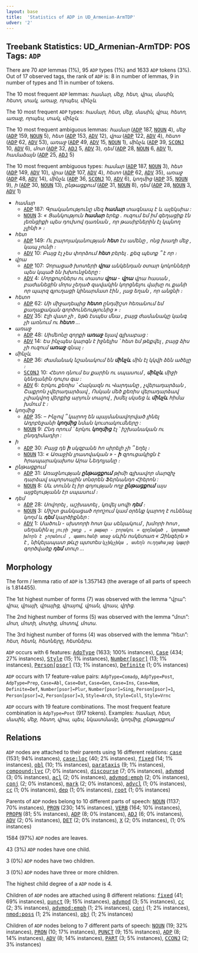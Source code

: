 ```yaml
---
layout: base
title:  'Statistics of ADP in UD_Armenian-ArmTDP'
udver: '2'
---
```


## Treebank Statistics: UD_Armenian-ArmTDP: POS Tags: `ADP`

There are 70 `ADP` lemmas (1%), 95 `ADP` types (1%) and 1633 `ADP` tokens (3%).
Out of 17 observed tags, the rank of `ADP` is: 8 in number of lemmas, 9 in number of types and 11 in number of tokens.

The 10 most frequent `ADP` lemmas: <em>համար, մեջ, հետ, վրա, մասին, հետո, տակ, առաջ, որպես, մինչև</em>

The 10 most frequent `ADP` types:  <em>համար, հետ, մեջ, մասին, վրա, հետո, առաջ, որպես, տակ, մինչև</em>

The 10 most frequent ambiguous lemmas: <em>համար</em> (<tt><a href="hy_armtdp-pos-ADP.html">ADP</a></tt> 187, <tt><a href="hy_armtdp-pos-NOUN.html">NOUN</a></tt> 4), <em>մեջ</em> (<tt><a href="hy_armtdp-pos-ADP.html">ADP</a></tt> 159, <tt><a href="hy_armtdp-pos-NOUN.html">NOUN</a></tt> 5), <em>հետ</em> (<tt><a href="hy_armtdp-pos-ADP.html">ADP</a></tt> 153, <tt><a href="hy_armtdp-pos-ADV.html">ADV</a></tt> 12), <em>վրա</em> (<tt><a href="hy_armtdp-pos-ADP.html">ADP</a></tt> 122, <tt><a href="hy_armtdp-pos-ADV.html">ADV</a></tt> 4), <em>հետո</em> (<tt><a href="hy_armtdp-pos-ADP.html">ADP</a></tt> 62, <tt><a href="hy_armtdp-pos-ADV.html">ADV</a></tt> 53), <em>առաջ</em> (<tt><a href="hy_armtdp-pos-ADP.html">ADP</a></tt> 49, <tt><a href="hy_armtdp-pos-ADV.html">ADV</a></tt> 15, <tt><a href="hy_armtdp-pos-NOUN.html">NOUN</a></tt> 1), <em>մինչև</em> (<tt><a href="hy_armtdp-pos-ADP.html">ADP</a></tt> 39, <tt><a href="hy_armtdp-pos-SCONJ.html">SCONJ</a></tt> 10, <tt><a href="hy_armtdp-pos-ADV.html">ADV</a></tt> 6), <em>մոտ</em> (<tt><a href="hy_armtdp-pos-ADP.html">ADP</a></tt> 32, <tt><a href="hy_armtdp-pos-ADJ.html">ADJ</a></tt> 5, <tt><a href="hy_armtdp-pos-ADV.html">ADV</a></tt> 3), <em>դեմ</em> (<tt><a href="hy_armtdp-pos-ADP.html">ADP</a></tt> 28, <tt><a href="hy_armtdp-pos-NOUN.html">NOUN</a></tt> 6, <tt><a href="hy_armtdp-pos-ADV.html">ADV</a></tt> 1), <em>համաձայն</em> (<tt><a href="hy_armtdp-pos-ADP.html">ADP</a></tt> 25, <tt><a href="hy_armtdp-pos-ADJ.html">ADJ</a></tt> 5)

The 10 most frequent ambiguous types:  <em>համար</em> (<tt><a href="hy_armtdp-pos-ADP.html">ADP</a></tt> 187, <tt><a href="hy_armtdp-pos-NOUN.html">NOUN</a></tt> 3), <em>հետ</em> (<tt><a href="hy_armtdp-pos-ADP.html">ADP</a></tt> 149, <tt><a href="hy_armtdp-pos-ADV.html">ADV</a></tt> 10), <em>վրա</em> (<tt><a href="hy_armtdp-pos-ADP.html">ADP</a></tt> 107, <tt><a href="hy_armtdp-pos-ADV.html">ADV</a></tt> 4), <em>հետո</em> (<tt><a href="hy_armtdp-pos-ADP.html">ADP</a></tt> 62, <tt><a href="hy_armtdp-pos-ADV.html">ADV</a></tt> 35), <em>առաջ</em> (<tt><a href="hy_armtdp-pos-ADP.html">ADP</a></tt> 48, <tt><a href="hy_armtdp-pos-ADV.html">ADV</a></tt> 14), <em>մինչև</em> (<tt><a href="hy_armtdp-pos-ADP.html">ADP</a></tt> 36, <tt><a href="hy_armtdp-pos-SCONJ.html">SCONJ</a></tt> 10, <tt><a href="hy_armtdp-pos-ADV.html">ADV</a></tt> 6), <em>կողմից</em> (<tt><a href="hy_armtdp-pos-ADP.html">ADP</a></tt> 35, <tt><a href="hy_armtdp-pos-NOUN.html">NOUN</a></tt> 9), <em>ի</em> (<tt><a href="hy_armtdp-pos-ADP.html">ADP</a></tt> 30, <tt><a href="hy_armtdp-pos-NOUN.html">NOUN</a></tt> 13), <em>ընթացքում</em> (<tt><a href="hy_armtdp-pos-ADP.html">ADP</a></tt> 31, <tt><a href="hy_armtdp-pos-NOUN.html">NOUN</a></tt> 8), <em>դեմ</em> (<tt><a href="hy_armtdp-pos-ADP.html">ADP</a></tt> 28, <tt><a href="hy_armtdp-pos-NOUN.html">NOUN</a></tt> 3, <tt><a href="hy_armtdp-pos-ADV.html">ADV</a></tt> 1)


* <em>համար</em>
  * <tt><a href="hy_armtdp-pos-ADP.html">ADP</a></tt> 187: <em>Գրականությունը մեզ <b>համար</b> տագնապ է և ալեկսիա :</em>
  * <tt><a href="hy_armtdp-pos-NOUN.html">NOUN</a></tt> 3: <em>« Ցանկություն <b>համար</b> երեք . ուզում եմ իմ գեղացիք էն լեռնցիքի պես դուխով դառնան , որ թասիբներին էլ կպնող չլինի » ։</em>
* <em>հետ</em>
  * <tt><a href="hy_armtdp-pos-ADP.html">ADP</a></tt> 149: <em>Ու բարոյականության <b>հետ</b> էս ամենը , ոնց խաղի մեջ , կապ չունի ։</em>
  * <tt><a href="hy_armtdp-pos-ADV.html">ADV</a></tt> 10: <em>Բայց էլ չես փորձում <b>հետ</b> բերել . քեզ պետք ՞ է որ ։</em>
* <em>վրա</em>
  * <tt><a href="hy_armtdp-pos-ADP.html">ADP</a></tt> 107: <em>Չորացած խոտերի <b>վրա</b> անկենդան օտար կոկոնների պես կպած են խխունջները :</em>
  * <tt><a href="hy_armtdp-pos-ADV.html">ADV</a></tt> 4: <em>Մորքուրներս ու տատս <b>վրա</b> - <b>վրա</b> վրա հասան , բաժանեցին մորս չեղած զավակին կորցնելու վախը ու քանի որ պարզ գյուղացի կինարմատ էին , լաց եղան , որ անցնի ։</em>
* <em>հետո</em>
  * <tt><a href="hy_armtdp-pos-ADP.html">ADP</a></tt> 62: <em>Մի միջադեպից <b>հետո</b> ընդմիշտ հեռանում եմ քաղաքական գործունեությունից » ։</em>
  * <tt><a href="hy_armtdp-pos-ADV.html">ADV</a></tt> 35: <em>Էլի վատ չի , եթե էսպես մնա , բայց ժամանակը կանգ չի առնում ու <b>հետո</b> ...</em>
* <em>առաջ</em>
  * <tt><a href="hy_armtdp-pos-ADP.html">ADP</a></tt> 48: <em>Սիմեոնը զորքի <b>առաջ</b> ելավ գլխաբաց :</em>
  * <tt><a href="hy_armtdp-pos-ADV.html">ADV</a></tt> 14: <em>Ես ինչպես կարգն է իջնելիս ՝ հետ եմ թեքվել , բայց ձիս չի ուզում <b>առաջ</b> գնալ ։</em>
* <em>մինչև</em>
  * <tt><a href="hy_armtdp-pos-ADP.html">ADP</a></tt> 36: <em>Ժամանակ նշանակում են <b>մինչև</b> մին էլ կկվի ձեն ածելը ։</em>
  * <tt><a href="hy_armtdp-pos-SCONJ.html">SCONJ</a></tt> 10: <em>Հետո դնում ես քարին ու սպասում , <b>մինչև</b> միջի կենդանին դուրս գա :</em>
  * <tt><a href="hy_armtdp-pos-ADV.html">ADV</a></tt> 6: <em>Երկու քեռիս ՝ Հայկազն ու Վարդանը , չվերադարձան , Շաքրոն չվերադարձավ , Ոսկան մեծ քեռիս վերադարձավ չփակվող վերքից արյուն տալով , խմել սկսեց և <b>մինչև</b> հիմա խմում է ։</em>
* <em>կողմից</em>
  * <tt><a href="hy_armtdp-pos-ADP.html">ADP</a></tt> 35: <em>– Ինչով ՞ կարող են պայմանավորված լինել Ադրբեջանի <b>կողմից</b> նման կուտակումները :</em>
  * <tt><a href="hy_armtdp-pos-NOUN.html">NOUN</a></tt> 9: <em>Ընդ որում ՝ երկու <b>կողմից</b> էլ ՝ իշխանական ու ընդդիմադիր :</em>
* <em>ի</em>
  * <tt><a href="hy_armtdp-pos-ADP.html">ADP</a></tt> 30: <em>Բայց դե <b>ի</b> սկզբանե հո սիրելի չի ՞ եղել ։</em>
  * <tt><a href="hy_armtdp-pos-NOUN.html">NOUN</a></tt> 13: <em>« Առաջին լրատվական » - <b>ի</b> զրուցակիցն է հրապարակախոս Արա Նեդոլյանը ։</em>
* <em>ընթացքում</em>
  * <tt><a href="hy_armtdp-pos-ADP.html">ADP</a></tt> 31: <em>Առաջնության <b>ընթացքում</b> թիմի գլխավոր մարզիչ դարձավ սպորտային տնօրեն Ֆերնանդո Հիերոն :</em>
  * <tt><a href="hy_armtdp-pos-NOUN.html">NOUN</a></tt> 8: <em>Սև տունն էլ իր գոյության ողջ <b>ընթացքում</b> այս այցելությանն էր սպասում ։</em>
* <em>դեմ</em>
  * <tt><a href="hy_armtdp-pos-ADP.html">ADP</a></tt> 28: <em>Սովորել , աշխատել , կռվել սովի <b>դեմ</b> ։</em>
  * <tt><a href="hy_armtdp-pos-NOUN.html">NOUN</a></tt> 3: <em>Միշտ ցանկացած որոշում կամ օրենք կարող է ունենալ կողմ և <b>դեմ</b> կարծիքներ :</em>
  * <tt><a href="hy_armtdp-pos-ADV.html">ADV</a></tt> 1: <em>Մածուն - սխտորի հոտ կա սենյակում , խմորի հոտ , սեղանին ` ալյուրի շաղք , « թաթար - բորակու » գրդնակած , կտրատած խմորն է չորանում , պատուհանի առաջ ` սևին ոսկետառ « Զինգերն » է , նիկելապատ թևը պտտես ` կչխկչխկա , ասեղն ուղղահայաց կպարի ` գործվածք <b>դեմ</b> տուր ...</em>

## Morphology

The form / lemma ratio of `ADP` is 1.357143 (the average of all parts of speech is 1.814455).

The 1st highest number of forms (7) was observed with the lemma “վրա”: <em>վրա, վրայի, վրայից, վրայով, վրան, վրաս, վրից</em>.

The 2nd highest number of forms (5) was observed with the lemma “մոտ”: <em>մոտ, մոտի, մոտից, մոտով, մոտս</em>.

The 3rd highest number of forms (4) was observed with the lemma “հետ”: <em>հետ, հետն, հետները, հետներս</em>.

`ADP` occurs with 6 features: <tt><a href="hy_armtdp-feat-AdpType.html">AdpType</a></tt> (1633; 100% instances), <tt><a href="hy_armtdp-feat-Case.html">Case</a></tt> (434; 27% instances), <tt><a href="hy_armtdp-feat-Style.html">Style</a></tt> (15; 1% instances), <tt><a href="hy_armtdp-feat-Number-psor.html">Number[psor]</a></tt> (13; 1% instances), <tt><a href="hy_armtdp-feat-Person-psor.html">Person[psor]</a></tt> (13; 1% instances), <tt><a href="hy_armtdp-feat-Definite.html">Definite</a></tt> (1; 0% instances)

`ADP` occurs with 17 feature-value pairs: `AdpType=Comadp`, `AdpType=Post`, `AdpType=Prep`, `Case=Abl`, `Case=Dat`, `Case=Gen`, `Case=Ins`, `Case=Nom`, `Definite=Def`, `Number[psor]=Plur`, `Number[psor]=Sing`, `Person[psor]=1`, `Person[psor]=2`, `Person[psor]=3`, `Style=Arch`, `Style=Coll`, `Style=Vrnc`

`ADP` occurs with 19 feature combinations.
The most frequent feature combination is `AdpType=Post` (917 tokens).
Examples: <em>համար, հետ, մասին, մեջ, հետո, վրա, պես, նկատմամբ, կողմից, ընթացքում</em>


## Relations

`ADP` nodes are attached to their parents using 16 different relations: <tt><a href="hy_armtdp-dep-case.html">case</a></tt> (1531; 94% instances), <tt><a href="hy_armtdp-dep-case-loc.html">case:loc</a></tt> (40; 2% instances), <tt><a href="hy_armtdp-dep-fixed.html">fixed</a></tt> (14; 1% instances), <tt><a href="hy_armtdp-dep-obl.html">obl</a></tt> (10; 1% instances), <tt><a href="hy_armtdp-dep-parataxis.html">parataxis</a></tt> (9; 1% instances), <tt><a href="hy_armtdp-dep-compound-lvc.html">compound:lvc</a></tt> (7; 0% instances), <tt><a href="hy_armtdp-dep-discourse.html">discourse</a></tt> (7; 0% instances), <tt><a href="hy_armtdp-dep-advmod.html">advmod</a></tt> (3; 0% instances), <tt><a href="hy_armtdp-dep-acl.html">acl</a></tt> (2; 0% instances), <tt><a href="hy_armtdp-dep-advmod-emph.html">advmod:emph</a></tt> (2; 0% instances), <tt><a href="hy_armtdp-dep-conj.html">conj</a></tt> (2; 0% instances), <tt><a href="hy_armtdp-dep-mark.html">mark</a></tt> (2; 0% instances), <tt><a href="hy_armtdp-dep-advcl.html">advcl</a></tt> (1; 0% instances), <tt><a href="hy_armtdp-dep-cc.html">cc</a></tt> (1; 0% instances), <tt><a href="hy_armtdp-dep-dep.html">dep</a></tt> (1; 0% instances), <tt><a href="hy_armtdp-dep-root.html">root</a></tt> (1; 0% instances)

Parents of `ADP` nodes belong to 10 different parts of speech: <tt><a href="hy_armtdp-pos-NOUN.html">NOUN</a></tt> (1137; 70% instances), <tt><a href="hy_armtdp-pos-PRON.html">PRON</a></tt> (230; 14% instances), <tt><a href="hy_armtdp-pos-VERB.html">VERB</a></tt> (164; 10% instances), <tt><a href="hy_armtdp-pos-PROPN.html">PROPN</a></tt> (81; 5% instances), <tt><a href="hy_armtdp-pos-ADP.html">ADP</a></tt> (8; 0% instances), <tt><a href="hy_armtdp-pos-ADJ.html">ADJ</a></tt> (6; 0% instances), <tt><a href="hy_armtdp-pos-ADV.html">ADV</a></tt> (2; 0% instances), <tt><a href="hy_armtdp-pos-DET.html">DET</a></tt> (2; 0% instances), <tt><a href="hy_armtdp-pos-X.html">X</a></tt> (2; 0% instances),  (1; 0% instances)

1584 (97%) `ADP` nodes are leaves.

43 (3%) `ADP` nodes have one child.

3 (0%) `ADP` nodes have two children.

3 (0%) `ADP` nodes have three or more children.

The highest child degree of a `ADP` node is 4.

Children of `ADP` nodes are attached using 8 different relations: <tt><a href="hy_armtdp-dep-fixed.html">fixed</a></tt> (41; 69% instances), <tt><a href="hy_armtdp-dep-punct.html">punct</a></tt> (9; 15% instances), <tt><a href="hy_armtdp-dep-advmod.html">advmod</a></tt> (3; 5% instances), <tt><a href="hy_armtdp-dep-cc.html">cc</a></tt> (2; 3% instances), <tt><a href="hy_armtdp-dep-advmod-emph.html">advmod:emph</a></tt> (1; 2% instances), <tt><a href="hy_armtdp-dep-conj.html">conj</a></tt> (1; 2% instances), <tt><a href="hy_armtdp-dep-nmod-poss.html">nmod:poss</a></tt> (1; 2% instances), <tt><a href="hy_armtdp-dep-obj.html">obj</a></tt> (1; 2% instances)

Children of `ADP` nodes belong to 7 different parts of speech: <tt><a href="hy_armtdp-pos-NOUN.html">NOUN</a></tt> (19; 32% instances), <tt><a href="hy_armtdp-pos-PRON.html">PRON</a></tt> (10; 17% instances), <tt><a href="hy_armtdp-pos-PUNCT.html">PUNCT</a></tt> (9; 15% instances), <tt><a href="hy_armtdp-pos-ADP.html">ADP</a></tt> (8; 14% instances), <tt><a href="hy_armtdp-pos-ADV.html">ADV</a></tt> (8; 14% instances), <tt><a href="hy_armtdp-pos-PART.html">PART</a></tt> (3; 5% instances), <tt><a href="hy_armtdp-pos-CCONJ.html">CCONJ</a></tt> (2; 3% instances)

